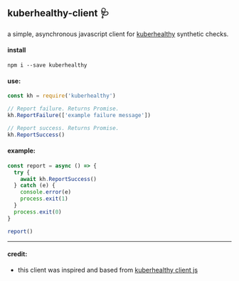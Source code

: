 ## kuberhealthy-client 🩺

a simple, asynchronous javascript client for [kuberhealthy](https://github.com/Comcast/kuberhealthy) synthetic checks. 

#### install

```
npm i --save kuberhealthy
```

#### use:

```javascript
const kh = require('kuberhealthy')

// Report failure. Returns Promise.
kh.ReportFailure(['example failure message'])

// Report success. Returns Promise.
kh.ReportSuccess()

```

#### example: 
```javascript
const report = async () => {
  try {
    await kh.ReportSuccess()
  } catch (e) {
    console.error(e)
    process.exit(1)
  }
  process.exit(0)
}

report()
```
---

#### credit:

- this client was inspired and based from [kuberhealthy client js](https://github.com/Comcast/kuberhealthy/blob/master/clients/js/README.md)







